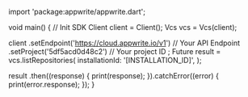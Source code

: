 import 'package:appwrite/appwrite.dart';

void main() { // Init SDK
  Client client = Client();
  Vcs vcs = Vcs(client);

  client
    .setEndpoint('https://cloud.appwrite.io/v1') // Your API Endpoint
    .setProject('5df5acd0d48c2') // Your project ID
  ;
  Future result = vcs.listRepositories(
    installationId: '[INSTALLATION_ID]',
  );

  result
    .then((response) {
      print(response);
    }).catchError((error) {
      print(error.response);
  });
}
